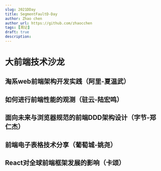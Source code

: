 ```yaml
---
slug: 2021DDay
title: SegmentFaultD-Day
author: Zhao chen
author_url: https://github.com/zhaocchen
tags: [周记]
draft: true
description:
---
```


# 大前端技术沙龙

## 淘系web前端架构开发实践（阿里-夏温武）

## 如何进行前端性能的观测（驻云-陆宏鸣）

## 面向未来与浏览器规范的前端DDD架构设计（字节-郑仁杰）

## 前端电子表格技术分享（葡萄城-姚尧）

## React对全球前端框架发展的影响（卡颂）

